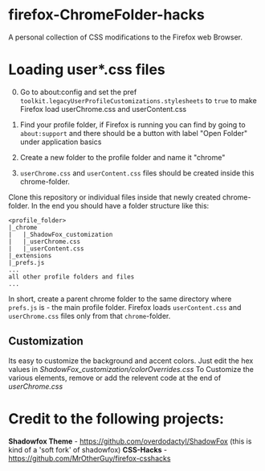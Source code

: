 # firefox-ChromeFolder-hacks
A personal collection of CSS modifications to the Firefox web Browser.

# Loading user*.css files

0. Go to about:config and set the pref `toolkit.legacyUserProfileCustomizations.stylesheets` to `true` to make Firefox load userChrome.css and userContent.css

1. Find your profile folder, if Firefox is running you can find by going to `about:support` and there should be a button with label "Open Folder" under application basics
2. Create a new folder to the profile folder and name it "chrome"
3. `userChrome.css` and `userContent.css` files should be created inside this chrome-folder.

Clone this repository or individual files inside that newly created chrome-folder.
In the end you should have a folder structure like this:

```
<profile_folder>
|_chrome
|   |_ShadowFox_customization
|   |_userChrome.css
|   |_userContent.css
|_extensions
|_prefs.js
...
all other profile folders and files
...
```

In short, create a parent chrome folder to the same directory where `prefs.js` is - the main profile folder. Firefox loads `userContent.css` and `userChrome.css` files only from that `chrome`-folder.

## Customization

 Its easy to customize the background and accent colors. Just edit the hex values in *ShadowFox_customization/colorOverrides.css*
 To Customize the various elements, remove or add the relevent code at the end of *userChrome.css*
 
# Credit to the following projects:

**Shadowfox Theme** - https://github.com/overdodactyl/ShadowFox (this is kind of a 'soft fork' of shadowfox)
**CSS-Hacks** - https://github.com/MrOtherGuy/firefox-csshacks

